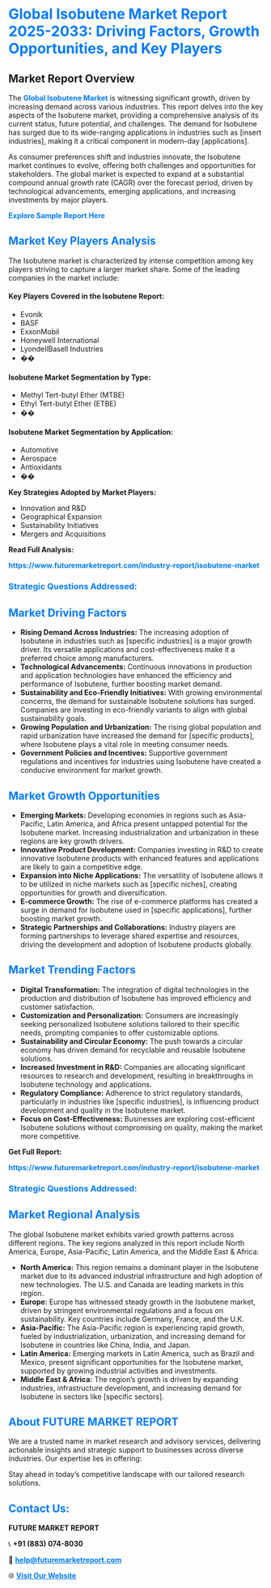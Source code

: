 <h1 style="color: #007BFF;">Global Isobutene Market Report 2025-2033: Driving Factors, Growth Opportunities, and Key Players</h1>

<section id="overview">
<h2>Market Report Overview</h2>
<p>The <a href="https://www.futuremarketreport.com/industry-report/isobutene-market" style="color: #007BFF; text-decoration: none;"><strong>Global Isobutene Market</strong></a> is witnessing significant growth, driven by increasing demand across various industries. This report delves into the key aspects of the Isobutene market, providing a comprehensive analysis of its current status, future potential, and challenges. The demand for Isobutene has surged due to its wide-ranging applications in industries such as [insert industries], making it a critical component in modern-day [applications].</p>
<p>As consumer preferences shift and industries innovate, the Isobutene market continues to evolve, offering both challenges and opportunities for stakeholders. The global market is expected to expand at a substantial compound annual growth rate (CAGR) over the forecast period, driven by technological advancements, emerging applications, and increasing investments by major players.</p>
</section>

<section id="overview">
<p><a href="https://www.futuremarketreport.com/request-sample/reportId=118620" style="color: #007BFF; text-decoration: none;"><strong>Explore Sample Report Here</strong></a></p>
</section>

<section id="key-players">
<h2 style="color: #007BFF;">Market Key Players Analysis</h2>
<p>The Isobutene market is characterized by intense competition among key players striving to capture a larger market share. Some of the leading companies in the market include:</p>
<h4>Key Players Covered in the Isobutene Report:</h4>
<ul><li>Evonik</li><li>BASF</li><li>ExxonMobil</li><li>Honeywell International</li><li>LyondellBasell Industries</li><li>��</li></ul>
<h4>Isobutene Market Segmentation by Type:</h4>
<ul><li>Methyl Tert-butyl Ether (MTBE)</li><li>Ethyl Tert-butyl Ether (ETBE)</li><li>��</li></ul>

<h4>Isobutene Market Segmentation by Application:</h4>
<ul><li>Automotive</li><li>Aerospace</li><li>Antioxidants</li><li>��</li></ul>
<p><strong>Key Strategies Adopted by Market Players:</strong></p>
<ul>
<li>Innovation and R&D</li>
<li>Geographical Expansion</li>
<li>Sustainability Initiatives</li>
<li>Mergers and Acquisitions</li>
</ul>
</section>

<section>
<p><strong>Read Full Analysis: </strong></p><a href="https://www.futuremarketreport.com/industry-report/isobutene-market" style="color: #007BFF; text-decoration: none;"><strong>https://www.futuremarketreport.com/industry-report/isobutene-market</strong></a>
<h3 style="color: #007BFF;">Strategic Questions Addressed:</h3>
</section>

<section id="driving-factors">
<h2 style="color: #007BFF;">Market Driving Factors</h2>
<ul>
<li><strong>Rising Demand Across Industries:</strong> The increasing adoption of Isobutene in industries such as [specific industries] is a major growth driver. Its versatile applications and cost-effectiveness make it a preferred choice among manufacturers.</li>
<li><strong>Technological Advancements:</strong> Continuous innovations in production and application technologies have enhanced the efficiency and performance of Isobutene, further boosting market demand.</li>
<li><strong>Sustainability and Eco-Friendly Initiatives:</strong> With growing environmental concerns, the demand for sustainable Isobutene solutions has surged. Companies are investing in eco-friendly variants to align with global sustainability goals.</li>
<li><strong>Growing Population and Urbanization:</strong> The rising global population and rapid urbanization have increased the demand for [specific products], where Isobutene plays a vital role in meeting consumer needs.</li>
<li><strong>Government Policies and Incentives:</strong> Supportive government regulations and incentives for industries using Isobutene have created a conducive environment for market growth.</li>
</ul>
</section>

<section id="growth-opportunities">
<h2 style="color: #007BFF;">Market Growth Opportunities</h2>
<ul>
<li><strong>Emerging Markets:</strong> Developing economies in regions such as Asia-Pacific, Latin America, and Africa present untapped potential for the Isobutene market. Increasing industrialization and urbanization in these regions are key growth drivers.</li>
<li><strong>Innovative Product Development:</strong> Companies investing in R&D to create innovative Isobutene products with enhanced features and applications are likely to gain a competitive edge.</li>
<li><strong>Expansion into Niche Applications:</strong> The versatility of Isobutene allows it to be utilized in niche markets such as [specific niches], creating opportunities for growth and diversification.</li>
<li><strong>E-commerce Growth:</strong> The rise of e-commerce platforms has created a surge in demand for Isobutene used in [specific applications], further boosting market growth.</li>
<li><strong>Strategic Partnerships and Collaborations:</strong> Industry players are forming partnerships to leverage shared expertise and resources, driving the development and adoption of Isobutene products globally.</li>
</ul>
</section>

<section id="trending-factors">
<h2 style="color: #007BFF;">Market Trending Factors</h2>
<ul>
<li><strong>Digital Transformation:</strong> The integration of digital technologies in the production and distribution of Isobutene has improved efficiency and customer satisfaction.</li>
<li><strong>Customization and Personalization:</strong> Consumers are increasingly seeking personalized Isobutene solutions tailored to their specific needs, prompting companies to offer customizable options.</li>
<li><strong>Sustainability and Circular Economy:</strong> The push towards a circular economy has driven demand for recyclable and reusable Isobutene solutions.</li>
<li><strong>Increased Investment in R&D:</strong> Companies are allocating significant resources to research and development, resulting in breakthroughs in Isobutene technology and applications.</li>
<li><strong>Regulatory Compliance:</strong> Adherence to strict regulatory standards, particularly in industries like [specific industries], is influencing product development and quality in the Isobutene market.</li>
<li><strong>Focus on Cost-Effectiveness:</strong> Businesses are exploring cost-efficient Isobutene solutions without compromising on quality, making the market more competitive.</li>
</ul>
</section>

<section>
<p><strong>Get Full Report: </strong></p><a href="https://www.futuremarketreport.com/industry-report/isobutene-market" style="color: #007BFF; text-decoration: none;"><strong>https://www.futuremarketreport.com/industry-report/isobutene-market</strong></a>
<h3 style="color: #007BFF;">Strategic Questions Addressed:</h3>
</section>


<section id="regional-analysis">
<h2 style="color: #007BFF;">Market Regional Analysis</h2>
<p>The global Isobutene market exhibits varied growth patterns across different regions. The key regions analyzed in this report include North America, Europe, Asia-Pacific, Latin America, and the Middle East & Africa:</p>
<ul>
<li><strong>North America:</strong> This region remains a dominant player in the Isobutene market due to its advanced industrial infrastructure and high adoption of new technologies. The U.S. and Canada are leading markets in this region.</li>
<li><strong>Europe:</strong> Europe has witnessed steady growth in the Isobutene market, driven by stringent environmental regulations and a focus on sustainability. Key countries include Germany, France, and the U.K.</li>
<li><strong>Asia-Pacific:</strong> The Asia-Pacific region is experiencing rapid growth, fueled by industrialization, urbanization, and increasing demand for Isobutene in countries like China, India, and Japan.</li>
<li><strong>Latin America:</strong> Emerging markets in Latin America, such as Brazil and Mexico, present significant opportunities for the Isobutene market, supported by growing industrial activities and investments.</li>
<li><strong>Middle East & Africa:</strong> The region’s growth is driven by expanding industries, infrastructure development, and increasing demand for Isobutene in sectors like [specific sectors].</li>
</ul>
</section>

<footer>
<h2 style="color: #007BFF;">About FUTURE MARKET REPORT</h2>
<p>We are a trusted name in market research and advisory services, delivering actionable insights and strategic support to businesses across diverse industries. Our expertise lies in offering:</p>

<p>Stay ahead in today’s competitive landscape with our tailored research solutions.</p>

<h2 style="color: #007BFF;">Contact Us:</h2>
<p><strong>FUTURE MARKET REPORT</strong></p>
<p>📞 <strong>+91 (883) 074-8030</strong></p>
<p>📧 <strong><a href="mailto:help@futuremarketreport.com" style="color: #007BFF;">help@futuremarketreport.com</a></strong></p>
<p>🌐 <strong><a href="https://www.futuremarketreport.com/" style="color: #007BFF;">Visit Our Website</a></strong></p>
</footer>